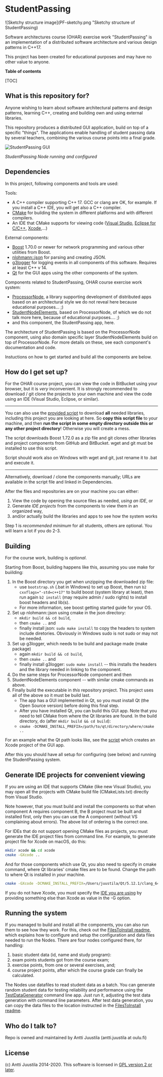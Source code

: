 # StudentPassing

![Sketchy structure image](PF-sketchy.png "Sketchy structure of StudentPassing)

Software architectures course (OHAR) exercise work "StudentPassing" is an implementation of a distributed software architecture and various design patterns in C++17.

This project has been created for educational purposes and may have no other value to anyone.

**Table of contents**

[TOC]

## What is this repository for?

Anyone wishing to learn about software architectural patterns and design patterns, learning C++, creating and building own and using external libraries.

This repository produces a distributed GUI application, build on top of a specific "things". The applications enable handling of student passing data by several teachers, combining the various course points into a final grade.

![StudentPassing GUI](StudentPassingNode.png "Screenshot of StudentPassing GUI")

*StudentPassing Node running and configured*

## Dependencies

In this project,  following components and tools are used:

Tools:

* A C++ compiler supporting C++ 17. GCC or clang are OK, for example. If you install a C++ IDE, you will get also a C++ compiler.
* [CMake](https://cmake.org) for building the system in different platforms and with different compilers.
* An IDE that CMake supports for viewing code ([Visual Studio](https://visualstudio.microsoft.com), [Eclipse for C/C++](https://www.eclipse.org/downloads/packages/release/2019-12/r/eclipse-ide-cc-developers), [Xcode](https://developer.apple.com/xcode/),...)

External components:

* [Boost](https://boost.org) 1.70.0 or newer for network programming and various other utilities from Boost.
* [nlohmann::json](https://github.com/nlohmann/json) for parsing and creating JSON.
* [g3logger](https://github.com/KjellKod/g3log) for logging events in all components of this software. Requires at least C++ v 14.
* [Qt](https://www.qt.io) for the GUI apps using the other components of the system.

Components related to StudentPassing, OHAR course exercise work system:

* [ProcessorNode](https://bitbucket.org/anttijuu/processornode), a library supporting development of distributed apps based on an architectural style we do not reveal here because educational purposes... ;) 
* [StudentNodeElements](https://bitbucket.org/anttijuu/studentnodeelements), based on ProcessorNode, of which we do not talk more here, because of educational purposes.... ;) 
* and this component, the StudentPassing app, here.

The architecture of StudentPassing is based on the ProcessorNode component, using also domain specific layer StudentNodeElements build on top of ProcessorNode. For more details on these, see each component's documentation and code.

Instuctions on how to get started and build all the components are below.

## How do I get set up?

For the OHAR course project, you can view the code in BitBucket using your browser, but it is *very* inconvenient. It is strongly recommended to download / git clone the projects to your own machine and view the code using an IDE (Visual Studio, Eclipse, or similar).

---
You can also use the [provided script](getAllComponents.sh) to download **all** needed libraries, including this project you are looking at here. So **copy this script file** to your machine, and then **run the script in some empty directory outside this or any other project directory**! Otherwise you will create a mess.

The script downloads Boost 1.72.0 as a zip file and git clones other libraries and project components from GitHub and BitBucket. wget and git must be installed to use this script.

Script should work also on Windows with wget and git, just rename it to .bat and execute it.

---

Alternatively, download / clone the components manually; URLs are available in the script file and linked in Dependencies.

After the files and repositories are on your machine you can either:

1. View the code by opening the source files as needed, *using an IDE*, or
2. Generate *IDE projects* from the components to view them in an organized way, 
3. and/or actually build the libraries and apps to see how the system works 

Step 1 is *recommended minimum* for all students, others are optional. You will learn a lot if you do 2-3.

## Building

For the course work, building is *optional*. 

Starting from Boost, building happens like this, assuming you use make for buiilding:

1. In the Boost directory you get when unzipping the downloaded zip file:
    * use `bootstrap.sh` (.bat in Windows) to set up Boost, then run `b2 cxxflags="-std=c++17"` to build boost (system library at least), then run again `b2 install` (may require admin / sudo rights) to install boost headers and lib(s).
    * For more information, see boost getting started guide for your OS.
2. Set up nlohmann::json using cmake in the json directory:
    * `mkdir build && cd build`, 
    * then `cmake ..` and 
    * finally install json: `sudo make install` to copy the headers to system include diretories. Obviously in Windows sudo is not sudo or may not be needed.   
3. Set up g3logger, which needs to be build and package made (make package)
    * again `mkdir build && cd build`,
    * then `cmake ..` and 
    * finally install g3logger: `sudo make install` -- this installs the headers and the library needed in linking to the component.
4. Do the same steps for ProcessorNode component and then 
5. StudentNodeElements component -- with similar cmake commands as above.
6. Finally build the executable in *this* repository project. This project uses all of the above so it must be build last.
    * The app has a GUI implemented in Qt, so you must install Qt (the Open Source version) before doing this final step. 
    * After you have installed Qt, you can build this GUI app. Note that you need to tell CMake from where the Qt libraries are found. In the build directory, do (after `mkdir build && cd build`):
    * `cmake -DCMAKE_INSTALL_PREFIX=/path/to/qt/directory/where/cmake ..`

For an example what the Qt path looks like, see the [script](createXcodeProject.sh) which creates an Xcode project of the GUI app.

After this you should have all setup for configuring (see below) and running the StudentPassing system.


## Generate IDE projects for convenient viewing

If you are using an IDE that supports CMake (like new Visual Studio), you may open all the projects with CMake build file (CMakeLists.txt) directly from Visual Studio. 

Note however, that you must build and install the components so that when component A requires component B, the B project must be built and installed first, only then you can use the A component (without VS complaining about errors). The above list of ordering is the correct one.

For IDEs that do not support opening CMake files as projects, you must generate the IDE project files from command line. For example, to generate project file for Xcode on macOS, do this:

```bash
mkdir xcode && cd xcode
cmake -GXcode ..
```
And for those components which use Qt, you also need to specify in cmake command, where Qt libraries' cmake files are to be found. Change the path to where Qt is installed in *your* machine.

```bash
cmake -GXcode -DCMAKE_INSTALL_PREFIX=/Users/juustila/Qt/5.12.1/clang_64/lib/cmake ..
```

If you do not have Xcode, you must specify the [IDE you are using](https://cmake.org/cmake/help/v3.0/manual/cmake-generators.7.html) by providing something else than Xcode as value in the -G option. 

## Running the system

If you managed to build and install all the components, you can also run them to see how they work. For this, check out the [FilesToInstall readme](./FilesToInstall/README.md), which explains how to configure and setup the configuration and data files needed to run the Nodes. There are four nodes configured there, for handling:

1. basic student data (id, name and study program):
2. exam points students got from the course exam;
3. exercise points, from one or several exercises, and;
4. course project points, after which the course grade can finally be calculated.

The Nodes use datafiles to read student data as a batch. You can generate random student data for testing reliability and performance using the [TestDataGenerator](TestDataGenerator) command line app. Just run it, adjusting the test data generation with command line parameters. After test data generation, you can copy the data files to the location instructed in the [FilesToInstall readme](./FilesToInstall/README.md).

## Who do I talk to? ##

Repo is owned and maintained by Antti Juustila (antti.juustila at oulu.fi)

## License ##

(c) Antti Juustila 2014-2020. This software is licensed in [GPL version 2 or later](https://opensource.org/licenses/gpl-2.0.php).

